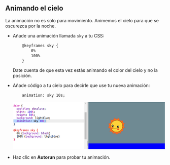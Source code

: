 ## Animando el cielo

La animación no es solo para movimiento. Animemos el cielo para que se oscurezca por la noche.

+ Añade una animación llamada `sky` a tu CSS:
    ```
        @keyframes sky {
            0%
            100%
        }
    ```    
    
    Date cuenta de que esta vez estás animando el color del cielo y no la posición.

+ Añade código a tu cielo para decirle que use tu nueva animación:
    ```
        animation: sky 10s;
    ```    
    
    ![screenshot](images/sunrise-sky.png)

+ Haz clic en **Autorun** para probar tu animación.